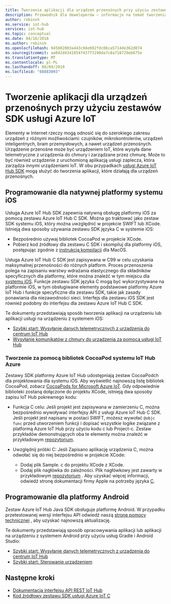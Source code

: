 ```yaml
---
title: Tworzenie aplikacji dla urządzeń przenośnych przy użyciu zestawów SDK usługi Azure IoT | Microsoft Docs
description: Przewodnik dla deweloperów — informacje na temat tworzenia aplikacji dla urządzeń przenośnych przy użyciu zestawów SDK platformy Azure IoT Hub.
author: robinsh
ms.service: iot-hub
services: iot-hub
ms.topic: conceptual
ms.date: 04/16/2018
ms.author: robinsh
ms.openlocfilehash: 945b02003a443c04e692fdc06ca5714de362d074
ms.sourcegitcommit: aa042d4341054f437f3190da7c8a718729eb675e
ms.translationtype: MT
ms.contentlocale: pl-PL
ms.lasthandoff: 08/09/2019
ms.locfileid: "68883093"
---
```

# <a name="develop-for-mobile-devices-using-azure-iot-sdks"></a>Tworzenie aplikacji dla urządzeń przenośnych przy użyciu zestawów SDK usługi Azure IoT

Elementy w Internet rzeczy mogą odnosić się do szerokiego zakresu urządzeń z różnymi możliwościami: czujników, mikrokontrolerów, urządzeń inteligentnych, bram przemysłowych, a nawet urządzeń przenośnych.  Urządzenie przenośne może być urządzeniem IoT, które wysyła dane telemetryczne z urządzenia do chmury i zarządzane przez chmurę.  Może to być również urządzenie z uruchomioną aplikacją usługi zaplecza, która zarządza innymi urządzeniami IoT.  W obu przypadkach [usługi Azure IoT Hub SDK](https://docs.microsoft.com/azure/iot-hub/iot-hub-devguide-sdks) mogą służyć do tworzenia aplikacji, które działają dla urządzeń przenośnych.  

## <a name="develop-for-native-ios-platform"></a>Programowanie dla natywnej platformy systemu iOS

Usługa Azure IoT Hub SDK zapewnia natywną obsługę platformy iOS za pomocą zestawu Azure IoT Hub C SDK.  Można go traktować jako zestaw SDK systemu iOS, który można uwzględnić w projekcie SWIFT lub XCode.  Istnieją dwa sposoby używania zestawu SDK języka C w systemie iOS:

* Bezpośrednio używaj bibliotek CocoaPod w projekcie XCode.  
* Pobierz kod źródłowy dla zestawu C SDK i skompiluj dla platformy iOS, postępując zgodnie z [instrukcją kompilacji](https://github.com/Azure/azure-iot-sdk-c/blob/master/doc/devbox_setup.md) dla MacOS.  

Usługa Azure IoT Hub C SDK jest zapisywana w C99 w celu uzyskania maksymalnej przenośności do różnych platform.  Proces przenoszenia polega na zapisaniu warstwy wdrażania elastycznego dla składników specyficznych dla platformy, które można znaleźć w tym miejscu dla [systemu iOS](https://github.com/Azure/azure-c-shared-utility/tree/master/pal/ios-osx).  Funkcje zestawu SDK języka C mogą być wykorzystywane na platformie iOS, w tym obsługiwane elementy podstawowe platformy Azure IoT Hub i funkcje specyficzne dla zestawu SDK, takie jak zasady ponawiania dla niezawodności sieci.  Interfejs dla zestawu iOS SDK jest również podobny do interfejsu dla zestawu Azure IoT Hub C SDK.  

Te dokumenty przedstawiają sposób tworzenia aplikacji na urządzeniu lub aplikacji usługi na urządzeniu z systemem iOS:

* [Szybki start: Wysyłanie danych telemetrycznych z urządzenia do centrum IoT Hub](quickstart-send-telemetry-ios.md)  
* [Wysyłanie komunikatów z chmury do urządzenia za pomocą usługi IoT Hub](iot-hub-ios-swift-c2d.md) 

### <a name="develop-with-azure-iot-hub-cocoapod-libraries"></a>Tworzenie za pomocą bibliotek CocoaPod systemu IoT Hub Azure

Zestawy SDK platformy Azure IoT Hub udostępniają zestaw CocoaPodch dla projektowania dla systemu iOS.  Aby wyświetlić najnowszą listę bibliotek CocoaPod, zobacz [CocoaPods for Microsoft Azure IoT](https://github.com/Azure/azure-iot-sdk-c/blob/master/iothub_client/samples/ios/CocoaPods.md).  Gdy odpowiednie biblioteki zostaną dołączone do projektu XCode, istnieją dwa sposoby zapisu IoT Hub pokrewnego kodu:

* Funkcja C celu: Jeśli projekt jest zapisywana w zamierzeniu C, można bezpośrednio wywoływać interfejsy API z usługi Azure IoT Hub C SDK.  Jeśli projekt jest napisany w postaci SWIFT, możesz wywołać `@objc func` przed utworzeniem funkcji i dopisać wszystkie logike związane z platformą Azure IoT Hub przy użyciu kodu c lub Project-c.  Zestaw przykładów demonstrujących oba te elementy można znaleźć w przykładowym [repozytorium](https://github.com/Azure-Samples/azure-iot-samples-ios).  

* Uwzględnij próbki C: Jeśli Zapisano aplikację urządzenia C, można odwołać się do niej bezpośrednio w projekcie XCode:
    * Dodaj plik Sample. c do projektu XCode z XCode.  
    * Dodaj plik nagłówka do zależności.  Plik nagłówkowy jest zawarty w przykładowym [repozytorium](https://github.com/Azure-Samples/azure-iot-samples-ios) . Aby uzyskać więcej informacji, odwiedź stronę dokumentacji firmy Apple na potrzeby języka [C](https://developer.apple.com/documentation/objectivec).

## <a name="develop-for-android-platform"></a>Programowanie dla platformy Android
Zestaw Azure IoT Hub Java SDK obsługuje platformę Android.  W przypadku przetestowanej wersji interfejsu API odwiedź naszą [stronę pomocy technicznej](iot-hub-device-sdk-platform-support.md) , aby uzyskać najnowszą aktualizację.

Te dokumenty przedstawiają sposób opracowywania aplikacji lub aplikacji na urządzeniu z systemem Android przy użyciu usług Gradle i Android Studio:

* [Szybki start: Wysyłanie danych telemetrycznych z urządzenia do centrum IoT Hub](quickstart-send-telemetry-android.md)  
* [Szybki start: Sterowanie urządzeniem](quickstart-control-device-android.md) 

## <a name="next-steps"></a>Następne kroki

* [Dokumentacja interfejsu API REST IoT Hub](https://docs.microsoft.com/rest/api/iothub/)
* [Kod źródłowy zestawu SDK usługi Azure IoT C](https://github.com/Azure/azure-iot-sdk-c)
